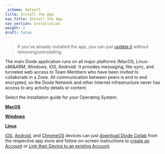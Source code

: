 ```yaml
---
_schema: default
title: Install the App
nav_title: Install the App
nav_section: Installation
weight: 2
draft: false
---
```

> If you've already installed the app, you can just <a href="https://app.docs.diode.io/docs/using/updating-the-diode-app/" target="_blank" rel="noopener">update it</a> without removing/uninstalling.

The main Diode application runs on all major platforms (MacOS, Linux-x86&ARM, Windows, iOS, Android).  It provides messaging, file-sync, and tunneled web access to Team Members who have been invited to collaborate in a Zone. All communication between peers is end to end encrypted, so the Diode Network and other Internet infrastructure never has access to any activity details or content.

Select the installation guide for your Operating System:

<a href="https://app.docs.diode.io/installation/install-diode-drive-on-macos/" target="_blank" rel="noopener"><strong>MacOS</strong></a>

<a href="https://app.docs.diode.io/installation/install-diode-drive-on-windows/" target="_blank" rel="noopener"><strong>Windows</strong></a>

<a href="https://app.docs.diode.io/installation/install-diode-drive-on-linux/" target="_blank" rel="noopener"><strong>Linux</strong></a>

<a href="https://apps.apple.com/us/app/diode-drive/id1605222443" target="_blank" rel="noopener">iOS</a>, <a href="https://play.google.com/store/apps/details?id=io.diode.drive" target="_blank" rel="noopener">Android</a>, and <a href="https://app.docs.diode.io/docs/faq/will-my-chromebook-run-diode-drive/" target="_blank" rel="noopener">ChromeOS</a> devices can just <a href="https://diode.io/download#app" target="_blank" rel="noopener">download Diode Collab</a> from the respective app store and follow on-screen instructions to <a href="https://app.docs.diode.io/docs/using/getting-started/" target="_blank" rel="noopener">create an Account</a> or <a href="https://app.docs.diode.io/docs/using/linked-devices/" target="_blank" rel="noopener">Link their Device to an existing Account</a>.